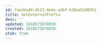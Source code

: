 ```yaml
---
id: faedda48-d513-4e4a-adbf-618ed2e98fb1
title: delExternalPrefix
desc: ''
updated: 1618573870830
created: 1618573870830
stub: true
---
```


